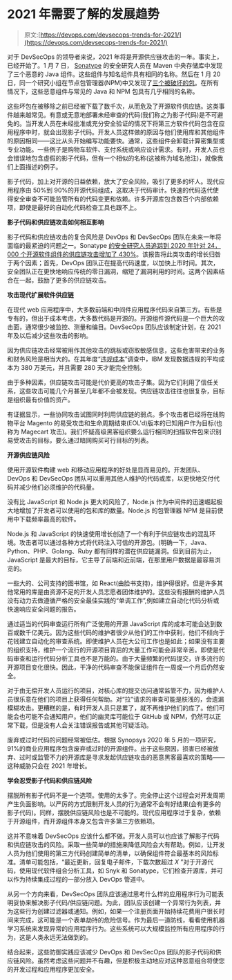 # 2021 年需要了解的发展趋势

> 原文:[https://devops.com/devsecops-trends-for-2021/](https://devops.com/devsecops-trends-for-2021/)

对于 DevSecOps 的领导者来说，2021 年将是开源供应链攻击的一年。事实上，已经开始了。1 月 7 日， [Sonatype](https://blog.sonatype.com/malware-removed-from-maven-central) 的安全研究人员在 Maven 中央存储库中发现了三个恶意的 Java 组件。这些组件与知名组件具有相同的名称。然后在 1 月 20 日，同一个研究小组在节点包管理器(NPM)中又发现了[三个被破坏的包](https://blog.sonatype.com/cursedgrabber-strikes-again-sonatype-spots-new-malware-campaign-against-software-supply-chains)。在所有情况下，这些恶意组件与常见的 Java 和 NPM 包具有几乎相同的名称。

这些坏包在被移除之前已经被下载了数千次，从而危及了开源软件供应链。这类事件越来越常见。有意或无意地部署未经审查的代码(我们称之为影子代码)是不可避免的。当开发人员在未经批准或充分安全验证的情况下将第三方软件代码包含在应用程序中时，就会出现影子代码。开发人员这样做的原因与他们使用库和其他组件的原因相同——这比从头开始编写功能要快。通常，这些组件会卸载计算密集型或专业功能。一些例子是购物车软件、支付系统或响应设计需求。有时，开发人员也会错误地包含虚假的影子代码，但有一个相似的名称(这被称为域名抢注)，就像我们上面描述的例子。

影子代码，加上对开源的日益依赖，放大了安全风险，吸引了更多的坏人。现代应用程序由 50%到 90%的开源代码组成，这取决于代码审计。快速的代码迭代使得安全审查不可能监管所有的代码变更和依赖。许多开源库包含数百个内部依赖项，即使是最好的自动化代码检查工具也跟不上。

**影子代码和供应链攻击如何相互影响**

影子代码和供应链攻击的复合风险是 DevOps 和 DevSecOps 团队在未来一年将面临的最紧迫的问题之一。Sonatype [的安全研究人员追踪到 2020 年针对 24，000 个开源软件组件的供应链攻击增加了 430%](https://www.sonatype.com/press-releases/2020-state-of-the-software-supply-chain)。该报告将此类攻击的增长归咎于两个因素；首先，DevOps 团队正在提高代码速度，以加快上市时间。其次，安全团队正在更快地响应传统的零日漏洞，缩短了漏洞利用的时间。这两个因素结合在一起，鼓励了更多的供应链攻击。

**攻击现代扩展软件供应链**

在现代 web 应用程序中，大多数前端和中间件应用程序代码来自第三方。有些是专有的，但出于成本考虑，大多数代码是开源的。开源组件源代码是一个巨大的攻击面，通常很少被监控、测量和编目。DevSecOps 团队应该制定计划，在 2021 年及以后减少这些攻击的影响。

因为供应链攻击经常被用作其他攻击的跳板或窃取敏感信息，这些危害带来的业务和财务风险是相当大的。在其年度“[违规成本](https://www.ibm.com/security/data-breach)”调查中，IBM 发现数据违规的平均成本为 380 万美元，并且需要 280 天才能完全控制。

由于多种因素，供应链攻击可能是代价更高的攻击子集。因为它们利用了信任关系，这些攻击可能几个月甚至几年都不会被发现。供应链攻击往往也很复杂，目标是组织最有价值的资产。

有证据显示，一些协同攻击试图同时利用供应链的弱点。多个攻击者已经将在线购物平台 Magento 的易受攻击和生命周期结束(EOL'd)版本的已知用户作为目标(也称为 Magecart 攻击)。我们怀疑高级黑客组织要么运行相同的扫描软件包来识别易受攻击的目标，要么通过暗网购买可行目标的列表。

**开源供应链风险**

使用开源软件构建 web 和移动应用程序的好处是显而易见的。开发团队、DevOps 和 DevSecOps 团队可以重用其他人维护的代码或库，以更快地交付代码并减少他们必须维护的代码量。

没有比 JavaScript 和 Node.js 更大的风险了，Node.js 作为中间件的迅速崛起极大地增加了开发者可以使用的包和库的数量。Node.js 的包管理器 NPM 是目前使用中下载频率最高的软件。

Node.js 和 JavaScript 的快速使用增长创造了一个有利于供应链攻击的混乱环境。攻击者可以通过各种方式将代码注入可信的开源包。(明确一下，Java、Python、PHP、Golang、Ruby 都有同样的潜在供应链漏洞。但到目前为止，JavaScript 是最大的目标，它主导了前端和近前端，在那里用户数据是最容易浏览的。

一些大的、公司支持的图书馆，如 React(由脸书支持)，维护得很好。但是许多其他常用的库是由资源不足的开发人员志愿者团体维护的。这些没有报酬的维护人员没有动力去做遵循严格的安全最佳实践的“单调工作”,例如建立自动化代码分析或快速响应安全问题的报告。

通过适当的代码审查运行所有广泛使用的开源 JavaScript 库的成本可能会达到数百或数千亿美元。因为这些代码的维护者很少从他们的工作中获利，他们不倾向于花钱建立自动化的审查系统。即使维护人员在大公司工作也是如此；如果没有主要的组织支持，维护一个流行的开源项目背后的大量工作可能会非常辛苦。即使是代码审查和运行代码分析工具也不是万能的。由于大量频繁的代码提交，许多流行的开源项目变化很快。因此，干净的代码审查不能保证组件在一周或一个月后仍然安全。

对于由无偿开发人员运行的项目，对核心库的提交访问通常监管不力，因为维护人员很乐意在他们的项目上获得任何帮助。对“拉”请求的审查可能是肤浅的，会遗漏模糊攻击。更糟糕的是，有时开发人员只是累了，就不再维护他们的库了。他们可能会也可能不会通知用户。他们的幽灵库可能位于 GitHub 或 NPM，仍然可以正常下载，但是没有人会关注错误报告或其他可疑活动。

废弃或过时代码的问题经常被低估。根据 Synopsys 2020 年 5 月的一项研究，91%的商业应用程序包含废弃或过时的开源组件。出于这些原因，损害已经被放弃、过时或监管不力的开源库是寻求发起供应链攻击的恶意黑客最喜欢的策略——这种威胁只会在 2021 年增长。

**学会忍受影子代码和供应链风险**

摆脱所有影子代码不是一个选项。使用的太多了。完全停止这个过程会对开发周期产生负面影响。以严厉的方式限制开发人员的行为通常不会有好结果(会有更多的影子代码)。同样，摆脱供应链风险也是不可能的。现代应用程序过于复杂，依赖于开源组件，而开源组件本身又包含许多第三方依赖项。

这并不意味着 DevSecOps 应该什么都不做。开发人员可以也应该了解影子代码和供应链攻击的风险。采取一些简单的措施来降低风险会大有帮助。例如，让开发人员为他们使用的第三方代码创建简单的清单，以确保组件符合最基本的风险标准。清单可能包括，“最近更新，回复电子邮件，下载次数超过 *X* ”对于开源代码，使用现代软件组合分析工具，如 Snyk 和 Sonatype，它们检查开源库，并可以作为持续集成过程的一部分放入 DevOps 管道中。

从另一个方向来看，DevSecOps 团队应该通过思考什么样的应用程序行为可能表明妥协来解决影子代码/供应链问题。为此，团队应该创建一个异常行为列表，并为这些行为创建过滤器或通知。例如，如果一个注册页面开始持续花费用户很长时间来完成，这可能是一个表单劫持的危险信号。作为最后一道防线，看看使用机器学习系统来发现异常的应用程序行为。这些系统可以大规模监控所有应用程序的行为，这是人类永远无法做到的。

结合起来，这些防御实践应该减少 DevOps 和 DevSecOps 团队的影子代码和供应链风险。虽然考虑这些问题并不有趣，但是积极主动地应对这种恶意组合将使您的开发过程和应用程序更加安全。